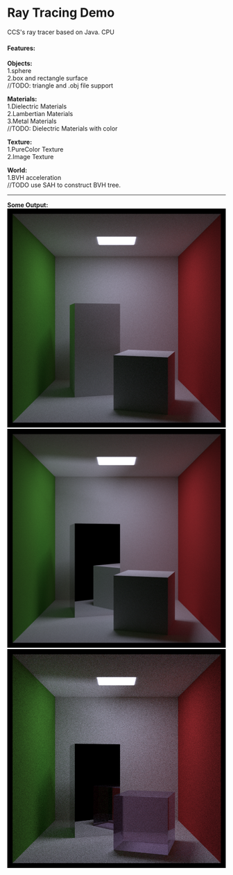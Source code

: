 # Ray Tracing Demo
CCS's ray tracer based on Java.
CPU 


#### Features:
**Objects:**\
1.sphere\
2.box and rectangle surface\
//TODO: triangle and .obj file support

**Materials:**\
1.Dielectric Materials\
2.Lambertian Materials\
3.Metal Materials\
//TODO: Dielectric Materials with color

**Texture:**\
1.PureColor Texture\
2.Image Texture

**World:**\
1.BVH acceleration\
//TODO use SAH to construct BVH tree.

---
**Some Output:**\
![alt=image](https://github.com/CCSClassBattlecruiser/RayTracingDemo-Java/blob/master/output/CornellBox-Diffuse-10000spp.png?raw=true)\
![alt=image](https://github.com/CCSClassBattlecruiser/RayTracingDemo-Java/blob/master/output/CornellBox-Metal-5000spp.png?raw=true)\
![alt=image](https://github.com/CCSClassBattlecruiser/RayTracingDemo-Java/blob/master/output/CornellBox-glass.png?raw=true)

